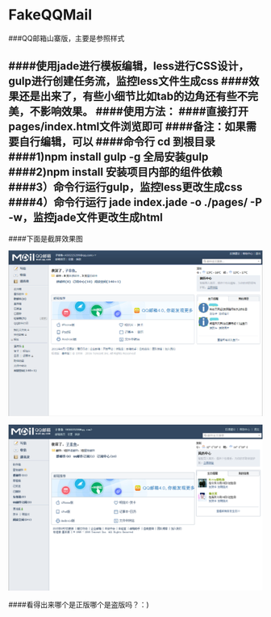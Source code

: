 # FakeQQMail

###QQ邮箱山寨版，主要是参照样式

####使用jade进行模板编辑，less进行CSS设计，gulp进行创建任务流，监控less文件生成css
####效果还是出来了，有些小细节比如tab的边角还有些不完美，不影响效果。
####使用方法：
####直接打开pages/index.html文件浏览即可
####备注：如果需要自行编辑，可以
####命令行 cd 到根目录
####1)npm install gulp -g 全局安装gulp
####2)npm install  安装项目内部的组件依赖
####3）命令行运行gulp，监控less更改生成css
####4）命令行运行 jade index.jade -o ./pages/ -P -w，监控jade文件更改生成html 
----
####下面是截屏效果图

![原始图片](https://github.com/wu0792/FakeQQMail/blob/master/screen_shot/real.png?raw=true)

![原始图片](https://github.com/wu0792/FakeQQMail/blob/master/screen_shot/fake.png?raw=true)


####看得出来哪个是正版哪个是盗版吗？：)
